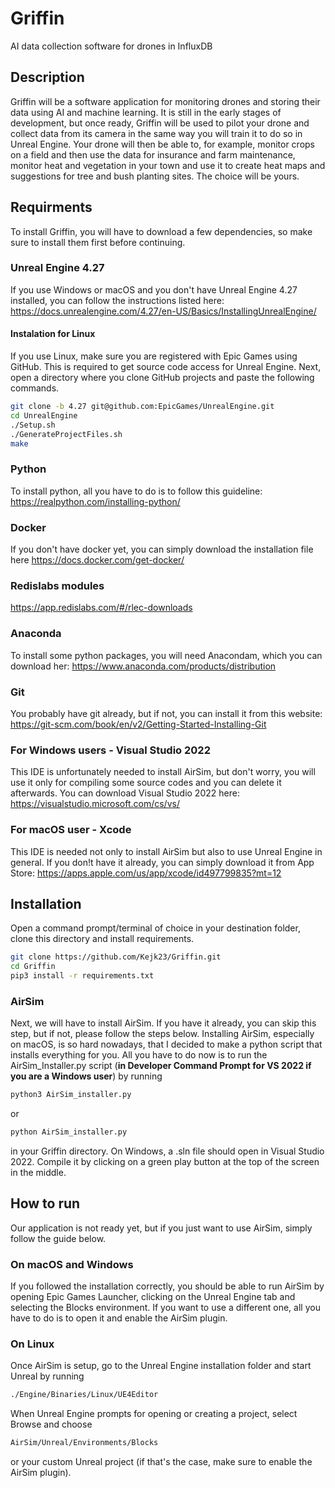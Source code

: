 # Griffin
AI data collection software for drones in InfluxDB
## Description
Griffin will be a software application for monitoring drones and storing their data using AI and machine learning. It is still in the early stages of development, but once ready, Griffin will be used to pilot your drone and collect data from its camera in the same way you will train it to do so in Unreal Engine. Your drone will then be able to, for example, monitor crops on a field and then use the data for insurance and farm maintenance, monitor heat and vegetation in your town and use it to create heat maps and suggestions for tree and bush planting sites. The choice will be yours.
## Requirments 
To install Griffin, you will have to download a few dependencies, so make sure to install them first before continuing.
### Unreal Engine 4.27
If you use Windows or macOS and you don't have Unreal Engine 4.27 installed, you can follow the instructions listed here: https://docs.unrealengine.com/4.27/en-US/Basics/InstallingUnrealEngine/
#### Instalation for Linux
If you use Linux, make sure you are registered with Epic Games using GitHub. This is required to get source code access for Unreal Engine. Next, open a directory where you clone GitHub projects and paste the following commands.
```bash
git clone -b 4.27 git@github.com:EpicGames/UnrealEngine.git 
cd UnrealEngine 
./Setup.sh 
./GenerateProjectFiles.sh 
make
```
### Python 
To install python, all you have to do is to follow this guideline: https://realpython.com/installing-python/
### Docker
If you don't have docker yet, you can simply download the installation file here https://docs.docker.com/get-docker/
### Redislabs modules 
https://app.redislabs.com/#/rlec-downloads
### Anaconda
To install some python packages, you will need Anacondam, which you can download her: https://www.anaconda.com/products/distribution
### Git
You probably have git already, but if not, you can install it from this website: 
https://git-scm.com/book/en/v2/Getting-Started-Installing-Git
### For Windows users - Visual Studio 2022
This IDE is unfortunately needed to install AirSim, but don't worry, you will use it only for compiling some source codes and you can delete it afterwards. You can download Visual Studio 2022 here: https://visualstudio.microsoft.com/cs/vs/
### For macOS user - Xcode
This IDE is needed not only to install AirSim but also to use Unreal Engine in general. If you don!t have it already, you can simply download it from App Store: https://apps.apple.com/us/app/xcode/id497799835?mt=12
 ## Installation 
Open a command prompt/terminal of choice in your destination folder, clone this directory and install requirements.
```bash
git clone https://github.com/Kejk23/Griffin.git
cd Griffin
pip3 install -r requirements.txt
```
### AirSim
Next, we will have to install AirSim. If you have it already, you can skip this step, but if not, please follow the steps below. Installing AirSim, especially on macOS, is so hard nowadays, that I decided to make a python script that installs everything for you. All you have to do now is to run the AirSim_Installer.py script (**in Developer Command Prompt for VS 2022 if you are a Windows user**) by running
```bash
python3 AirSim_installer.py
```
or
```bash
python AirSim_installer.py
```
in your Griffin directory. On Windows, a .sln file should open in Visual Studio 2022. Compile it by clicking on a green play button at the top of the screen in the middle.
## How to run
Our application is not ready yet, but if you just want to use AirSim, simply follow the guide below. 
### On macOS and Windows
If you followed the installation correctly, you should be able to run AirSim by opening Epic Games Launcher, clicking on the Unreal Engine tab and selecting the Blocks environment. If you want to use a different one, all you have to do is to open it and enable the AirSim plugin.
### On Linux
Once AirSim is setup, go to the Unreal Engine installation folder and start Unreal by running
```bash
./Engine/Binaries/Linux/UE4Editor
```
When Unreal Engine prompts for opening or creating a project, select Browse and choose
```bash
AirSim/Unreal/Environments/Blocks
```
or your custom Unreal project (if that's the case, make sure to enable the AirSim plugin).
